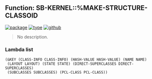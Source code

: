 ## Function: SB-KERNEL::%MAKE-STRUCTURE-CLASSOID
[![package](https://img.shields.io/badge/Package-SB--KERNEL-5f9ea0.svg?style=social&colorA=999999)](../) [![type](https://img.shields.io/badge/Type-Function-5f9ea0.svg?style=social&colorA=999999)](../#function) [![github](https://img.shields.io/badge/GitHub-View_the_source-5f9ea0.svg?style=social&colorA=999999&logo=github)](https://github.com/sbcl/sbcl/blob/master/src/code/class.lisp/) 

> No description.

### Lambda list
```
(&KEY (CLASS-INFO CLASS-INFO) (HASH-VALUE HASH-VALUE) (NAME NAME)
 (LAYOUT LAYOUT) (STATE STATE) (DIRECT-SUPERCLASSES DIRECT-SUPERCLASSES)
 (SUBCLASSES SUBCLASSES) (PCL-CLASS PCL-CLASS))
```
